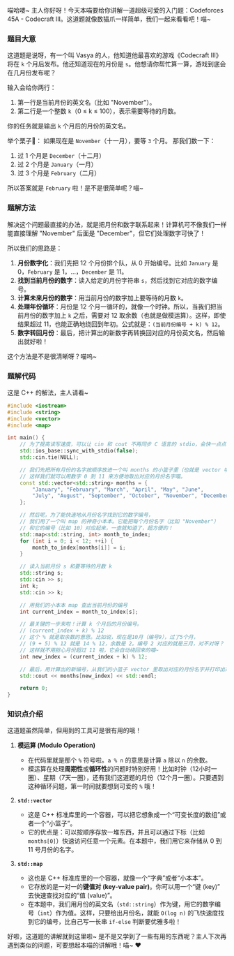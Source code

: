 喵哈喽~ 主人你好呀！今天本喵要给你讲解一道超级可爱的入门题：Codeforces 45A - Codecraft III。这道题就像数猫爪一样简单，我们一起来看看吧！喵~

### 题目大意

这道题是说呀，有一个叫 Vasya 的人，他知道他最喜欢的游戏《Codecraft III》将在 `k` 个月后发布。他还知道现在的月份是 `s`。他想请你帮忙算一算，游戏到底会在几月份发布呢？

输入会给你两行：
1.  第一行是当前月份的英文名（比如 "November"）。
2.  第二行是一个整数 `k`（0 ≤ k ≤ 100），表示需要等待的月数。

你的任务就是输出 `k` 个月后的月份的英文名。

举个栗子🌰：
如果现在是 `November`（十一月），要等 `3` 个月。
那我们数一下：
1.  过 1 个月是 `December`（十二月）
2.  过 2 个月是 `January`（一月）
3.  过 3 个月是 `February`（二月）

所以答案就是 `February` 啦！是不是很简单呢？喵~

### 题解方法

解决这个问题最直接的办法，就是把月份和数字联系起来！计算机可不像我们一样能直接理解 "November" 后面是 "December"，但它们处理数字可快了！

所以我们的思路是：

1.  **月份数字化**：我们先把 12 个月份排个队，从 0 开始编号。比如 `January` 是 0，`February` 是 1，...，`December` 是 11。
2.  **找到当前月份的数字**：读入给定的月份字符串 `s`，然后找到它对应的数字编号。
3.  **计算未来月份的数字**：用当前月份的数字加上要等待的月数 `k`。
4.  **处理年份循环**：月份是 12 个月一循环的，就像一个时钟。所以，当我们把当前月份的数字加上 `k` 之后，需要对 12 取余数（也就是做模运算）。这样，即使结果超过 11，也能正确地绕回到年初。公式就是：`(当前月份编号 + k) % 12`。
5.  **数字转回月份**：最后，把计算出的新数字再转换回对应的月份英文名，然后输出就好啦！

这个方法是不是很清晰呀？喵呜~

### 题解代码

这是 C++ 的解法，主人请看~

```cpp
#include <iostream>
#include <string>
#include <vector>
#include <map>

int main() {
    // 为了提高读写速度，可以让 cin 和 cout 不再同步 C 语言的 stdio，会快一点点哦~
    std::ios_base::sync_with_stdio(false);
    std::cin.tie(NULL);

    // 我们先把所有月份的名字按顺序放进一个叫 months 的小篮子里（也就是 vector 啦~）。
    // 这样我们就可以用数字 0 到 11 来方便地取出对应的月份名字喵。
    const std::vector<std::string> months = {
        "January", "February", "March", "April", "May", "June",
        "July", "August", "September", "October", "November", "December"
    };

    // 然后呢，为了能快速地从月份名字找到它的数字编号，
    // 我们用了一个叫 map 的神奇小本本。它能把每个月份名字（比如 "November"）
    // 和它的编号（比如 10）对应起来，一查就知道了，超方便的！
    std::map<std::string, int> month_to_index;
    for (int i = 0; i < 12; ++i) {
        month_to_index[months[i]] = i;
    }

    // 读入当前月份 s 和要等待的月数 k
    std::string s;
    std::cin >> s;
    int k;
    std::cin >> k;

    // 用我们的小本本 map 查出当前月份的编号
    int current_index = month_to_index[s];

    // 最关键的一步来啦！计算 k 个月后的月份编号。
    // (current_index + k) % 12
    // 这个 % 就是取余数的意思。比如说，现在是10月（编号9），过了5个月，
    // (9 + 5) % 12 就是 14 % 12，余数是 2。编号 2 对应的就是三月，对不对呀？
    // 这样就不用担心月份超过 11 啦，它会自动绕回来的喵~
    int new_index = (current_index + k) % 12;

    // 最后，用计算出的新编号，从我们的小篮子 vector 里取出对应的月份名字并打印出来！
    std::cout << months[new_index] << std::endl;

    return 0;
}
```

### 知识点介绍

这道题虽然简单，但用到的工具可是很有用的哦！

1.  **模运算 (Modulo Operation)**
    -   在代码里就是那个 `%` 符号啦。`a % n` 的意思是计算 `a` 除以 `n` 的余数。
    -   模运算在处理**周期性**或**循环性**的问题时特别好用！比如时钟（12小时一圈）、星期（7天一圈），还有我们这道题的月份（12个月一圈）。只要遇到这种循环问题，第一时间就要想到可爱的 `%` 哦！

2.  **`std::vector`**
    -   这是 C++ 标准库里的一个容器，可以把它想象成一个“可变长度的数组”或者一个“小篮子”。
    -   它的优点是：可以按顺序存放一堆东西，并且可以通过下标（比如 `months[0]`）快速访问任意一个元素。在本题中，我们用它来存储从 0 到 11 号月份的名字。

3.  **`std::map`**
    -   这也是 C++ 标准库里的一个容器，就像一个“字典”或者“小本本”。
    -   它存放的是一对一的**键值对 (key-value pair)**。你可以用一个“键 (key)” 去快速查找对应的“值 (value)”。
    -   在本题中，我们用月份的英文名（`std::string`）作为键，用它的数字编号（`int`）作为值。这样，只要给出月份名，就能 `O(log n)` 的飞快速度找到它的编号，比自己写一长串 `if-else` 判断要优雅多啦！

好啦，这道题的讲解就到这里啦~ 是不是又学到了一些有用的东西呢？主人下次再遇到类似的问题，可要想起本喵的讲解哦！喵~ ❤️